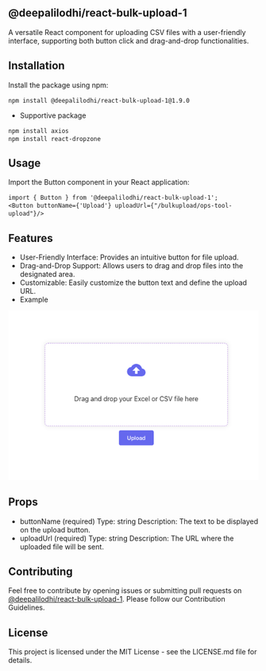 ## @deepalilodhi/react-bulk-upload-1
A versatile React component for uploading CSV files with a user-friendly interface, supporting both button click and drag-and-drop functionalities.

## Installation
Install the package using npm:

```
npm install @deepalilodhi/react-bulk-upload-1@1.9.0
```
- Supportive package
```
npm install axios
npm install react-dropzone
```

## Usage
Import the Button component in your React application:

```
import { Button } from '@deepalilodhi/react-bulk-upload-1';
<Button buttonName={'Upload'} uploadUrl={"/bulkupload/ops-tool-upload"}/>
```



## Features

- User-Friendly Interface: Provides an intuitive button for file upload.
- Drag-and-Drop Support: Allows users to drag and drop files into the designated area.
- Customizable: Easily customize the button text and define the upload URL.
- Example
<img src="./src/assets/csv-file-upload.png" />


## Props
- buttonName (required)
Type: string
Description: The text to be displayed on the upload button.
- uploadUrl (required)
Type: string
Description: The URL where the uploaded file will be sent.

## Contributing
Feel free to contribute by opening issues or submitting pull requests on [@deepalilodhi/react-bulk-upload-1](https://github.com/Deepali-1508/-deepalilodhi-react-bulk-upload-1). Please follow our Contribution Guidelines.

## License
This project is licensed under the MIT License - see the LICENSE.md file for details.
